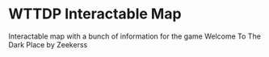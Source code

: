 # WTTDP Interactable Map
Interactable map with a bunch of information for the game Welcome To The Dark Place by Zeekerss
